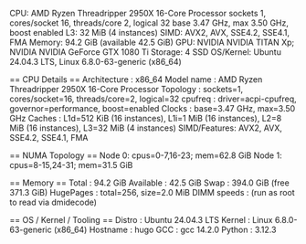 CPU: AMD Ryzen Threadripper 2950X 16-Core Processor
  sockets 1, cores/socket 16, threads/core 2, logical 32
  base 3.47 GHz, max 3.50 GHz, boost enabled
  L3: 32 MiB (4 instances)
  SIMD: AVX2, AVX, SSE4.2, SSE4.1, FMA
Memory: 94.2 GiB (available 42.5 GiB)
GPU: NVIDIA NVIDIA TITAN Xp; NVIDIA NVIDIA GeForce GTX 1080 Ti
Storage: 4 SSD
OS/Kernel: Ubuntu 24.04.3 LTS, Linux 6.8.0-63-generic (x86_64)

== CPU Details ==
Architecture : x86_64
Model name   : AMD Ryzen Threadripper 2950X 16-Core Processor
Topology     : sockets=1, cores/socket=16, threads/core=2, logical=32
cpufreq      : driver=acpi-cpufreq, governor=performance, boost=enabled
Clocks       : base=3.47 GHz, max=3.50 GHz
Caches       : L1d=512 KiB (16 instances), L1i=1 MiB (16 instances), L2=8 MiB (16 instances), L3=32 MiB (4 instances)
SIMD/Features: AVX2, AVX, SSE4.2, SSE4.1, FMA

== NUMA Topology ==
Node 0: cpus=0-7,16-23; mem=62.8 GiB
Node 1: cpus=8-15,24-31; mem=31.5 GiB

== Memory ==
Total        : 94.2 GiB
Available    : 42.5 GiB
Swap         : 394.0 GiB (free 371.3 GiB)
HugePages    : total=256, size=2.0 MiB
DIMM speeds  : (run as root to read via dmidecode)

== OS / Kernel / Tooling ==
Distro       : Ubuntu 24.04.3 LTS
Kernel       : Linux 6.8.0-63-generic (x86_64)
Hostname     : hugo
GCC          : gcc 14.2.0
Python       : 3.12.3